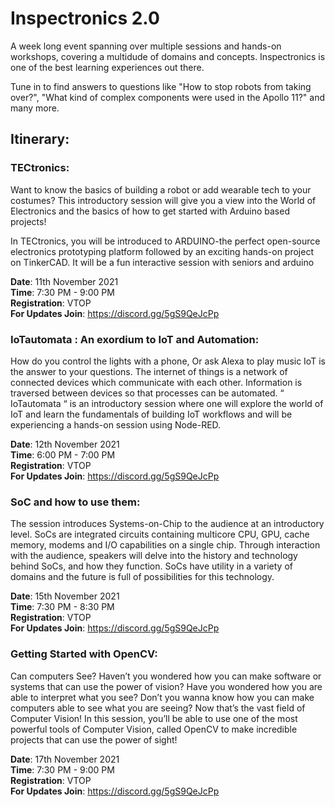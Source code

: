 # Inspectronics 2.0

A week long event spanning over multiple sessions and hands-on workshops, covering a multidude of domains and concepts. Inspectronics is one of the best learning experiences out there. 

Tune in to find answers to questions like "How to stop robots from taking over?", "What kind of complex components were used in the Apollo 11?" and many more.

## Itinerary:

### TECtronics: 
Want to know the basics of building a robot or add wearable tech to your costumes?
This introductory session will give you a view into the World of Electronics and the basics of how to get started with Arduino based projects!

In TECtronics, you will be introduced to ARDUINO-the perfect open-source electronics prototyping platform followed by an exciting hands-on project on TinkerCAD. It will be a fun interactive session with seniors and arduino

<b>Date</b>: 11th November 2021<br/>
<b>Time</b>: 7:30 PM - 9:00 PM<br/>
<b>Registration</b>: VTOP<br/>
<b>For Updates Join</b>: https://discord.gg/5gS9QeJcPp

### IoTautomata : An exordium to IoT and Automation: 
How do you control the lights with a phone, Or ask Alexa to play music 
IoT is the answer to your questions. The internet of things is a network of connected devices which communicate with each other. Information is traversed between devices so that processes can be automated. 
“ IoTautomata “ is an introductory session where one will explore the world of IoT and learn the fundamentals of building IoT workflows and will be experiencing a hands-on session using Node-RED.

<b>Date</b>: 12th November 2021<br/>
<b>Time</b>: 6:00 PM - 7:00 PM<br/>
<b>Registration</b>: VTOP<br/>
<b>For Updates Join</b>: https://discord.gg/5gS9QeJcPp

### SoC and how to use them: 
The session introduces Systems-on-Chip to the audience at an introductory level. SoCs are integrated circuits containing multicore CPU, GPU, cache memory, modems and I/O capabilities on a single chip. Through interaction with the audience, speakers will delve into the history and technology behind SoCs, and how they function. SoCs have utility in a variety of domains and the future is full of possibilities for this technology.

<b>Date</b>: 15th November 2021<br/>
<b>Time</b>: 7:30 PM - 8:30 PM<br/>
<b>Registration</b>: VTOP<br/>
<b>For Updates Join</b>: https://discord.gg/5gS9QeJcPp

### Getting Started with OpenCV:
Can computers See?
Haven’t you wondered how you can make software or systems that can use the power of vision? Have you wondered how you are able to interpret what you see? Don’t you wanna know how you can make computers able to see what you are seeing? 
Now that’s the vast field of Computer Vision! In this session, you’ll be able to use one of the most powerful tools of Computer Vision, called OpenCV to make incredible projects that can use the power of sight!

<b>Date</b>: 17th November 2021<br/>
<b>Time</b>: 7:30 PM - 9:00 PM<br/>
<b>Registration</b>: VTOP<br/>
<b>For Updates Join</b>: https://discord.gg/5gS9QeJcPp

